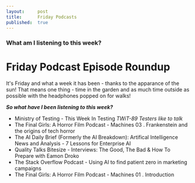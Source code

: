 ```yaml
---
layout:     post
title:      Friday Podcasts 
published:  true
---
```


### What am I listening to this week? 

# Friday Podcast Episode Roundup 

It's Friday and what a week it has been - thanks to the apparance of the sun! That means one thing - time in the garden and as much time outside as possible with the headphones popped on for walks! 

***So what have I been listening to this week?*** 

- Ministry of Testing - This Week In Testing  *TWiT-89 Testers like to talk*
- The Final Girls: A Horror Film Podcast - Machines 03 . Frankenstein and the origins of tech horror 
- The AI Daily Brief (Formerly the AI Breakdown): Artifical Intelligence News and Analysis - 7 Lessons for Enterprise AI
- Quality Talks Bitesize - Interviews: The Good, The Bad & How To Prepare with Eamon Droko 
- The Stack Overflow Podcast - Using AI to find patient zero in  marketing campaigns
- The Final Girls: A Horror Film Podcast - Machines 01 . Introduction


 
